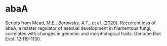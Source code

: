 # abaA
Scripts from Mead, M.E.*, Borowsky, A.T.*, et al. (2020). Recurrent loss of abaA, a master regulator of asexual development in filamentous fungi, correlates with changes in genomic and morphological traits. Genome Biol. Evol. 12:119-1130.

